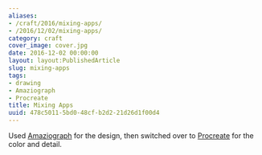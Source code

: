 ```yaml
---
aliases:
- /craft/2016/mixing-apps/
- /2016/12/02/mixing-apps/
category: craft
cover_image: cover.jpg
date: 2016-12-02 00:00:00
layout: layout:PublishedArticle
slug: mixing-apps
tags:
- drawing
- Amaziograph
- Procreate
title: Mixing Apps
uuid: 478c5011-5bd0-48cf-b2d2-21d26d1f00d4
---
```


Used [Amaziograph][] for the design, then switched over to [Procreate][] for the
color and detail.

[Amaziograph]: http://amaziograph.com/
[Procreate]: http://procreate.si/